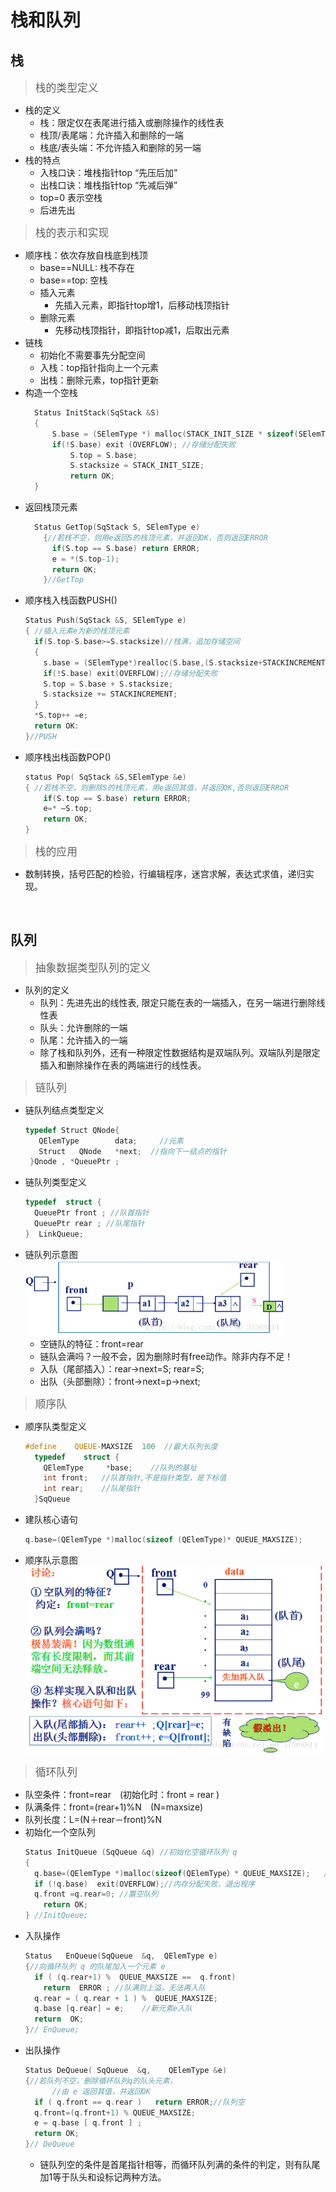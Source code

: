 # **栈和队列**
## **栈**
> <big>栈的类型定义</big>
- 栈的定义
  - 栈：限定仅在表尾进行插入或删除操作的线性表
  - 栈顶/表尾端：允许插入和删除的一端
  - 栈底/表头端：不允许插入和删除的另一端
- 栈的特点
  - 入栈口诀：堆栈指针top “先压后加”
  - 出栈口诀：堆栈指针top “先减后弹”
  - top=0 表示空栈
  - 后进先出

> <big>栈的表示和实现</big>
- 顺序栈：依次存放自栈底到栈顶
  - base==NULL: 栈不存在
  - base==top: 空栈
  - 插入元素
    - 先插入元素，即指针top增1，后移动栈顶指针
  - 删除元素
    - 先移动栈顶指针，即指针top减1，后取出元素
- 链栈
  - 初始化不需要事先分配空间
  - 入栈：top指针指向上一个元素
  - 出栈：删除元素，top指针更新
- 构造一个空栈
  ```c++
    Status InitStack(SqStack &S)
    {
        S.base = (SElemType *) malloc(STACK_INIT_SIZE * sizeof(SElemType));
        if(!S.base) exit (OVERFLOW); //存储分配失败
            S.top = S.base;
            S.stacksize = STACK_INIT_SIZE;
            return OK;
    } 
  ```
- 返回栈顶元素
  ```c++
    Status GetTop(SqStack S, SElemType e) 
      {//若栈不空，则用e返回S的栈顶元素，并返回OK，否则返回ERROR
        if(S.top == S.base) return ERROR;
        e = *(S.top-1);
        return OK; 
      }//GetTop
  ```
- 顺序栈入栈函数PUSH()
  ``` c++
  Status Push(SqStack &S, SElemType e)
  { //插入元素e为新的栈顶元素
    if(S.top-S.base>=S.stacksize)//栈满，追加存储空间
    {
      s.base = (SElemType*)realloc(S.base,(S.stacksize+STACKINCREMENT)*sizeof(SElemType));
      if(!S.base) exit(OVERFLOW);//存储分配失败
      S.top = S.base + S.stacksize;
      S.stacksize += STACKINCREMENT;
    }
    *S.top++ =e;
    return OK:
  }//PUSH
  ```
- 顺序栈出栈函数POP()
  ```c++
  status Pop( SqStack &S,SElemType &e)
  { //若栈不空，则删除S的栈顶元素，用e返回其值，并返回OK,否则返回ERROR
      if(S.top == S.base) return ERROR; 
      e=* —S.top;
      return OK;
  }
  ```
> <big> 栈的应用 </big>
- 数制转换，括号匹配的检验，行编辑程序，迷宫求解，表达式求值，递归实现。

<br>

## **队列**
> <big> 抽象数据类型队列的定义 </big>
- 队列的定义
  - 队列：先进先出的线性表, 限定只能在表的一端插入，在另一端进行删除线性表
  - 队头：允许删除的一端
  - 队尾：允许插入的一端
  - 除了栈和队列外，还有一种限定性数据结构是双端队列。双端队列是限定插入和删除操作在表的两端进行的线性表。
> <big>链队列</big>
- 链队列结点类型定义
  ```c++
  typedef Struct QNode{
     QElemType        data;     //元素
     Struct   QNode   *next;  //指向下一结点的指针
   }Qnode , *QueuePtr ;
  ```
- 链队列类型定义
  ```c++
  typedef  struct {
    QueuePtr front ; //队首指针
    QueuePtr rear ; //队尾指针
  }  LinkQueue;
  ```
- 链队列示意图  
  <img src="picture/链队列示意图.png" height=120px>
  - 空链队的特征：front=rear
  - 链队会满吗？一般不会，因为删除时有free动作。除非内存不足！
  - 入队（尾部插入）：rear->next=S; rear=S;
  - 出队（头部删除）：front->next=p->next;
> <big> 顺序队 </big>
  - 顺序队类型定义
    ```c++
    #define    QUEUE-MAXSIZE  100  //最大队列长度
      typedef    struct {
        QElemType     *base;    //队列的基址
        int front;   //队首指针,不是指针类型，是下标值
        int rear;    //队尾指针
      }SqQueue
    ```
  - 建队核心语句
    ```c++
    q.base=(QElemType *)malloc(sizeof (QElemType)* QUEUE_MAXSIZE);       //分配空间
    ```
  - 顺序队示意图  
    <img src="picture/顺序队示意图.png" height="300px">
> <big>循环队列</big>
- 队空条件：front=rear　(初始化时：front = rear )
- 队满条件：front=(rear+1)%N　(N=maxsize)
- 队列长度：L=(N＋rear－front)%N
- 初始化一个空队列
  ```c++
  Status InitQueue (SqQueue &q) //初始化空循环队列 q
  {   
    q.base=(QElemType *)malloc(sizeof(QElemType）* QUEUE_MAXSIZE);   //分配空间
    if (!q.base)  exit(OVERFLOW);//内存分配失败，退出程序
    q.front =q.rear=0; //置空队列
      return OK;
  } //InitQueue;
  ```
- 入队操作
  ```c++
  Status   EnQueue(SqQueue  &q,  QElemType e)
  {//向循环队列 q 的队尾加入一个元素 e
    if ( (q.rear+1) %  QUEUE_MAXSIZE ==  q.front)
      return  ERROR ; //队满则上溢，无法再入队
    q.rear = ( q.rear + 1 ) %  QUEUE_MAXSIZE;
    q.base [q.rear] = e;    //新元素e入队
    return  OK;
  }// EnQueue;
  ```
- 出队操作
  ```c++
  Status DeQueue( SqQueue  &q,    QElemType &e)
  {//若队列不空，删除循环队列q的队头元素，
        //由 e 返回其值，并返回OK
    if ( q.front == q.rear )   return ERROR;//队列空
    q.front=(q.front+1) % QUEUE_MAXSIZE; 
    e = q.base [ q.front ] ;
    return OK;
  }// DeQueue
  ```
  - 链队列空的条件是首尾指针相等，而循环队列满的条件的判定，则有队尾加1等于队头和设标记两种方法。